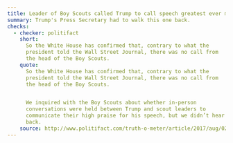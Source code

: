 ```yaml
---
title: Leader of Boy Scouts called Trump to call speech greatest ever made to them
summary: Trump's Press Secretary had to walk this one back.
checks:
  - checker: politifact
    short:
      So the White House has confirmed that, contrary to what the
      president told the Wall Street Journal, there was no call from
      the head of the Boy Scouts.
    quote:
      So the White House has confirmed that, contrary to what the
      president told the Wall Street Journal, there was no call from
      the head of the Boy Scouts.


      We inquired with the Boy Scouts about whether in-person
      conversations were held between Trump and scout leaders to
      communicate their high praise for his speech, but we didn’t hear
      back.
    source: http://www.politifact.com/truth-o-meter/article/2017/aug/02/president-and-boy-scouts-was-there-really-phone-ca/
---
```

